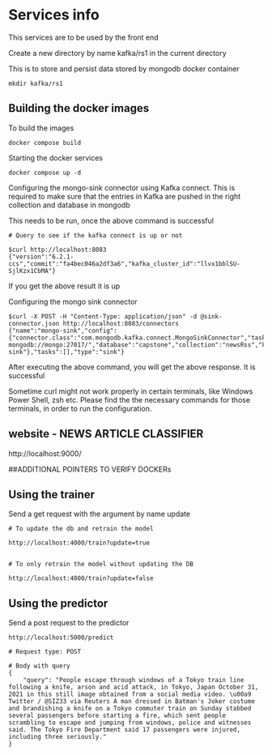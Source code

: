 # Services info

This services are to be used by the front end

Create a new directory by name kafka/rs1 in the current directory

This is to store and persist data stored by mongodb docker container

```
mkdir kafka/rs1
```

## Building the docker images

To build the images

```
docker compose build
```

Starting the docker services

```
docker compose up -d
```

Configuring the mongo-sink connector using Kafka connect. This is required to make sure that the entries in Kafka are pushed in the right collection and database in mongodb

This needs to be run, once the above command is successful

```
# Query to see if the kafka connect is up or not

$curl http://localhost:8083
{"version":"6.2.1-ccs","commit":"fa4bec046a2df3a6","kafka_cluster_id":"llvx1bblSU-SjlKzx1CbMA"}

```
If you get the above result it is up

Configuring the mongo sink connector

```
$curl -X POST -H "Content-Type: application/json" -d @sink-connector.json http://localhost:8083/connectors
{"name":"mongo-sink","config":{"connector.class":"com.mongodb.kafka.connect.MongoSinkConnector","tasks.max":"1","topics":"news","connection.uri":" mongodb://mongo:27017/","database":"capstone","collection":"newsRss","key.converter":"org.apache.kafka.connect.storage.StringConverter","value.converter":"org.apache.kafka.connect.json.JsonConverter","value.converter.schemas.enable":"false","name":"mongo-sink"},"tasks":[],"type":"sink"}

```
After executing the above command, you will get the above response. It is successful

Sometime curl might not work properly in certain terminals, like Windows Power Shell, zsh etc. Please find the the necessary commands for those terminals, in order to run the configuration.


## website  - NEWS ARTICLE CLASSIFIER

http://localhost:9000/



##ADDITIONAL POINTERS TO VERIFY DOCKERs

## Using the trainer

Send a get request with the argument by name update

```
# To update the db and retrain the model

http://localhost:4000/train?update=true


# To only retrain the model without updating the DB

http://localhost:4000/train?update=false
```


## Using the predictor

Send a post request to the predictor

```
http://localhost:5000/predict

# Request type: POST

# Body with query
{
    "query": "People escape through windows of a Tokyo train line following a knife, arson and acid attack, in Tokyo, Japan October 31, 2021 in this still image obtained from a social media video. \u00a9 Twitter / @SIZ33 via Reuters A man dressed in Batman's Joker costume and brandishing a knife on a Tokyo commuter train on Sunday stabbed several passengers before starting a fire, which sent people scrambling to escape and jumping from windows, police and witnesses said. The Tokyo Fire Department said 17 passengers were injured, including three seriously."
}


```